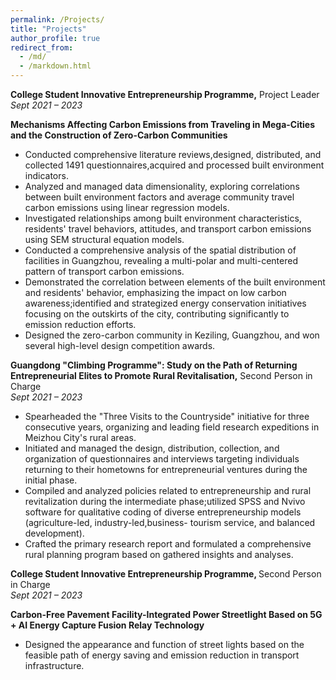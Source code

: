 ```yaml
---
permalink: /Projects/
title: "Projects"
author_profile: true
redirect_from: 
  - /md/
  - /markdown.html
---
```



<strong>College Student Innovative Entrepreneurship Programme,</strong> Project Leader  *Sept 2021 – 2023*

**Mechanisms Affecting Carbon Emissions from Traveling in Mega-Cities and the Construction of Zero-Carbon Communities**

- Conducted comprehensive literature reviews,designed, distributed, and collected 1491 questionnaires,acquired and
  processed built environment indicators.
- Analyzed and managed data dimensionality, exploring correlations between built environment factors and average
  community travel carbon emissions using linear regression models.
- Investigated relationships among built environment characteristics, residents' travel behaviors, attitudes, and transport
  carbon emissions using SEM structural equation models.
- Conducted a comprehensive analysis of the spatial distribution of facilities in Guangzhou, revealing a multi-polar and
  multi-centered pattern of transport carbon emissions.
- Demonstrated the correlation between elements of the built environment and residents' behavior, emphasizing the impact on
  low carbon awareness;identified and strategized energy conservation initiatives focusing on the outskirts of the city,
  contributing significantly to emission reduction efforts.
- Designed the zero-carbon community in Keziling, Guangzhou, and won several high-level design competition awards.

<strong>Guangdong "Climbing Programme": Study on the Path of Returning Entrepreneurial Elites to Promote Rural Revitalisation,</strong> Second Person in Charge  
*Sept 2021 – 2023*

- Spearheaded the "Three Visits to the Countryside" initiative for three consecutive years, organizing and leading field
  research expeditions in Meizhou City's rural areas.
- Initiated and managed the design, distribution, collection, and organization of questionnaires and interviews targeting
  individuals returning to their hometowns for entrepreneurial ventures during the initial phase.
- Compiled and analyzed policies related to entrepreneurship and rural revitalization during the intermediate phase;utilized
  SPSS and Nvivo software for qualitative coding of diverse entrepreneurship models (agriculture-led, industry-led,business-
  tourism service, and balanced development).
- Crafted the primary research report and formulated a comprehensive rural planning program based on gathered insights
  and analyses.

<strong>College Student Innovative Entrepreneurship Programme, </strong>Second Person in Charge  
*Sept 2021 – 2023*

**Carbon-Free Pavement Facility-Integrated Power Streetlight Based on 5G + AI Energy Capture Fusion Relay Technology**

- Designed the appearance and function of street lights based on the feasible path of energy saving
  and emission reduction in transport infrastructure.

